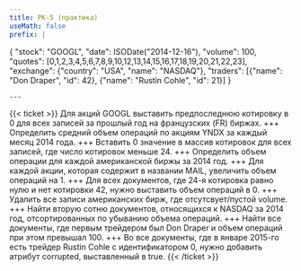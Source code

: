 ```yaml
---
title: РК-5 (практика)
useMath: false
prefix: |
  ```
  {
      "stock": "GOOGL",
      "date": ISODate("2014-12-16"),
      "volume": 100,
      "quotes": [0,1,2,3,4,5,6,7,8,9,10,12,13,14,15,16,17,18,19,20,21,22,23],
      "exchange": {"country": "USA", "name": "NASDAQ"},
      "traders": [{"name": "Don Draper", "id": 42}, {"name": "Rustin Cohle", "id": 21}]
  }
  ```
---
```

{{< ticket >}}
Для акций GOOGL выставить предпоследнюю котировку в 0 для всех записей за прошлый год на французских (FR) биржах.
+++
Определить средний объем операций по акциям YNDX за каждый месяц 2014 года.
+++
Вставить 0 значение в массив котировок для всех записей, где число котировок меньше 24.
+++
Определить объем операции для каждой американской биржы за 2014 год.
+++
Для каждой акции, которая содержит в названии MAIL, увеличить объем операций на 1.
+++
Для всех документов, где 24-я котировка равно нулю и нет котировки 42, нужно выставить объем операций в 0.
+++
Удалить все записи американских бирж, где отсутсвует/пустой volume.
+++
Найти вторую сотню документов, относящихся к NASDAQ за 2014 год, отсортированных по убыванию объема операций.
+++
Найти все документы, где первым трейдером был Don Draper и объем операций при этом превышал 100.
+++
Во все документы, где в январе 2015-го есть трейдер Rustin Cohle с идентификатором 0, нужно добавить атрибут corrupted, выставленный в true.
{{< /ticket >}}